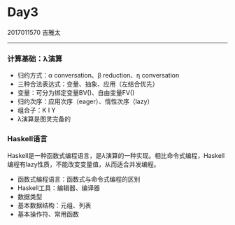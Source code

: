 # Day3

2017011570 吉雅太

---

### 计算基础：λ演算

- 归约方式：α conversation、β reduction、η conversation
- 三种合法表达式：变量、抽象、应用（左结合优先）
- 变量：可分为绑定变量BV()、自由变量FV()
- 归约次序：应用次序（eager）、惰性次序（lazy）
- 组合子：K I Y
- λ演算是图灵完备的

### Haskell语言

Haskell是一种函数式编程语言，是$\lambda$演算的一种实现。相比命令式编程，Haskell编程有lazy性质，不能改变变量值，从而适合并发编程。

- 函数式编程语言：函数式与命令式编程的区别
- Haskell工具：编辑器、编译器
- 数据类型
- 基本数据结构：元组、列表
- 基本操作符、常用函数

